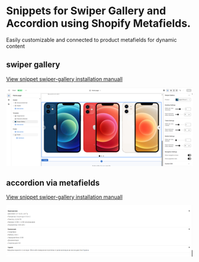 # Snippets for Swiper Gallery and Accordion using Shopify Metafields. 
Easily customizable and connected to product metafields for dynamic content

## swiper gallery
[View snippet swiper-gallery installation manuall](https://github.com/ovcharovcoder/test-ovcharov-store-2025/blob/main/Manual.pdf)

<img src="swiper-gallery.png" alt="swiper gallery">

## accordion via metafields
[View snippet swiper-gallery installation manuall](https://github.com/ovcharovcoder/test-ovcharov-store-2025/blob/main/manual_accordion_metafields.pdf)

<img src="accordion.png" alt="accordion">


